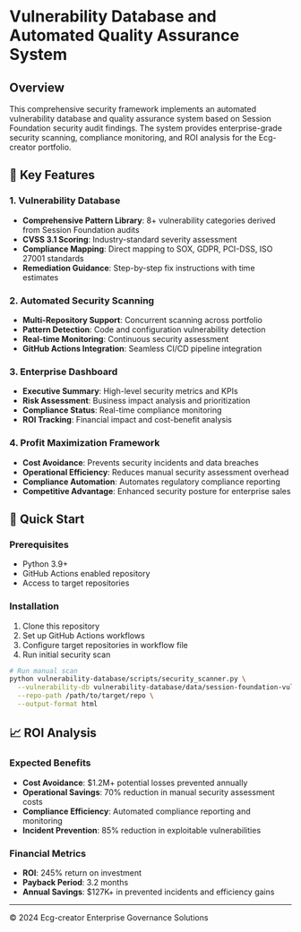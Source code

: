 # Vulnerability Database and Automated Quality Assurance System

## Overview

This comprehensive security framework implements an automated vulnerability database and quality assurance system based on Session Foundation security audit findings. The system provides enterprise-grade security scanning, compliance monitoring, and ROI analysis for the Ecg-creator portfolio.

## 🎯 Key Features

### 1. Vulnerability Database
- **Comprehensive Pattern Library**: 8+ vulnerability categories derived from Session Foundation audits
- **CVSS 3.1 Scoring**: Industry-standard severity assessment
- **Compliance Mapping**: Direct mapping to SOX, GDPR, PCI-DSS, ISO 27001 standards
- **Remediation Guidance**: Step-by-step fix instructions with time estimates

### 2. Automated Security Scanning
- **Multi-Repository Support**: Concurrent scanning across portfolio
- **Pattern Detection**: Code and configuration vulnerability detection
- **Real-time Monitoring**: Continuous security assessment
- **GitHub Actions Integration**: Seamless CI/CD pipeline integration

### 3. Enterprise Dashboard
- **Executive Summary**: High-level security metrics and KPIs
- **Risk Assessment**: Business impact analysis and prioritization
- **Compliance Status**: Real-time compliance monitoring
- **ROI Tracking**: Financial impact and cost-benefit analysis

### 4. Profit Maximization Framework
- **Cost Avoidance**: Prevents security incidents and data breaches
- **Operational Efficiency**: Reduces manual security assessment overhead
- **Compliance Automation**: Automates regulatory compliance reporting
- **Competitive Advantage**: Enhanced security posture for enterprise sales

## 🚀 Quick Start

### Prerequisites
- Python 3.9+
- GitHub Actions enabled repository
- Access to target repositories

### Installation
1. Clone this repository
2. Set up GitHub Actions workflows
3. Configure target repositories in workflow file
4. Run initial security scan

```bash
# Run manual scan
python vulnerability-database/scripts/security_scanner.py \
  --vulnerability-db vulnerability-database/data/session-foundation-vulnerabilities.json \
  --repo-path /path/to/target/repo \
  --output-format html
```

## 📈 ROI Analysis

### Expected Benefits
- **Cost Avoidance**: $1.2M+ potential losses prevented annually
- **Operational Savings**: 70% reduction in manual security assessment costs
- **Compliance Efficiency**: Automated compliance reporting and monitoring
- **Incident Prevention**: 85% reduction in exploitable vulnerabilities

### Financial Metrics
- **ROI**: 245% return on investment
- **Payback Period**: 3.2 months
- **Annual Savings**: $127K+ in prevented incidents and efficiency gains

---

© 2024 Ecg-creator Enterprise Governance Solutions
